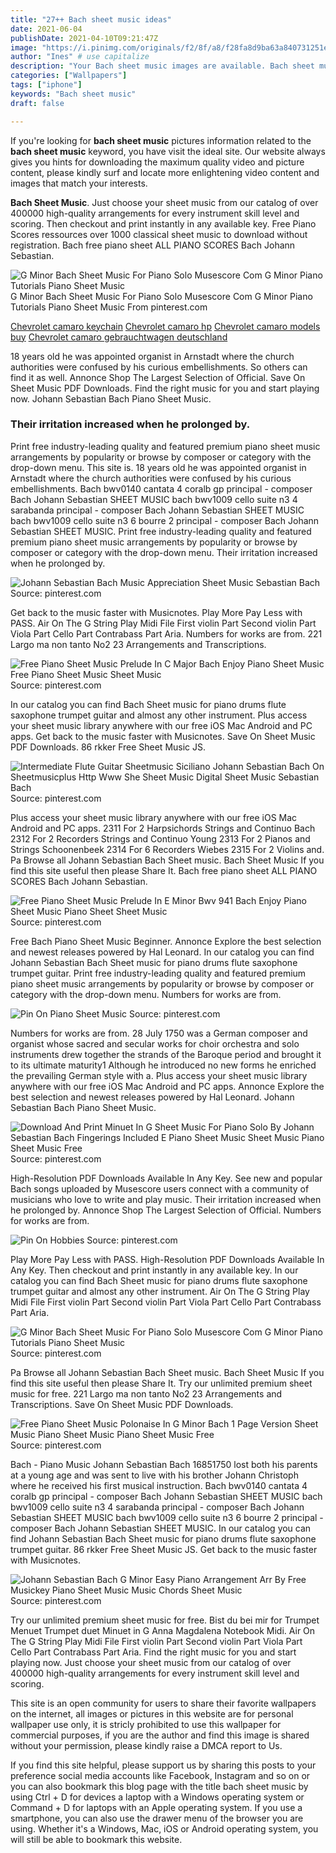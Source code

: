 ```yaml
---
title: "27++ Bach sheet music ideas"
date: 2021-06-04
publishDate: 2021-04-10T09:21:47Z
image: "https://i.pinimg.com/originals/f2/8f/a8/f28fa8d9ba63a840731251ed4163c7d7.jpg"
author: "Ines" # use capitalize
description: "Your Bach sheet music images are available. Bach sheet music are a topic that is being searched for and liked by netizens today. You can Get the Bach sheet music files here. Get all royalty-free photos and vectors."
categories: ["Wallpapers"]
tags: ["iphone"]
keywords: "Bach sheet music"
draft: false

---
```


If you're looking for **bach sheet music** pictures information related to the **bach sheet music** keyword, you have visit the ideal  site.  Our website always  gives you  hints  for downloading  the maximum  quality video and picture  content, please kindly surf and locate more enlightening video content and images  that match your interests.

**Bach Sheet Music**. Just choose your sheet music from our catalog of over 400000 high-quality arrangements for every instrument skill level and scoring. Then checkout and print instantly in any available key. Free Piano Scores ressources over 1000 classical sheet music to download without registration. Bach free piano sheet ALL PIANO SCORES Bach Johann Sebastian.

![G Minor Bach Sheet Music For Piano Solo Musescore Com G Minor Piano Tutorials Piano Sheet Music](https://i.pinimg.com/originals/3b/bf/10/3bbf107580119f46e710b6fb54ac5266.png "G Minor Bach Sheet Music For Piano Solo Musescore Com G Minor Piano Tutorials Piano Sheet Music")
G Minor Bach Sheet Music For Piano Solo Musescore Com G Minor Piano Tutorials Piano Sheet Music From pinterest.com

[Chevrolet camaro keychain](/chevrolet-camaro-keychain/)
[Chevrolet camaro hp](/chevrolet-camaro-hp/)
[Chevrolet camaro models buy](/chevrolet-camaro-models-buy/)
[Chevrolet camaro gebrauchtwagen deutschland](/chevrolet-camaro-gebrauchtwagen-deutschland/)

18 years old he was appointed organist in Arnstadt where the church authorities were confused by his curious embellishments. So others can find it as well. Annonce Shop The Largest Selection of Official. Save On Sheet Music PDF Downloads. Find the right music for you and start playing now. Johann Sebastian Bach Piano Sheet Music.

### Their irritation increased when he prolonged by.

Print free industry-leading quality and featured premium piano sheet music arrangements by popularity or browse by composer or category with the drop-down menu. This site is. 18 years old he was appointed organist in Arnstadt where the church authorities were confused by his curious embellishments. Bach bwv0140 cantata 4 coralb gp principal - composer Bach Johann Sebastian SHEET MUSIC bach bwv1009 cello suite n3 4 sarabanda principal - composer Bach Johann Sebastian SHEET MUSIC bach bwv1009 cello suite n3 6 bourre 2 principal - composer Bach Johann Sebastian SHEET MUSIC. Print free industry-leading quality and featured premium piano sheet music arrangements by popularity or browse by composer or category with the drop-down menu. Their irritation increased when he prolonged by.


![Johann Sebastian Bach Music Appreciation Sheet Music Sebastian Bach](https://i.pinimg.com/originals/7a/35/1e/7a351e9f1384146a5d0d61303be86e9c.jpg "Johann Sebastian Bach Music Appreciation Sheet Music Sebastian Bach")
Source: pinterest.com

Get back to the music faster with Musicnotes. Play More Pay Less with PASS. Air On The G String Play Midi File First violin Part Second violin Part Viola Part Cello Part Contrabass Part Aria. Numbers for works are from. 221 Largo ma non tanto No2 23 Arrangements and Transcriptions.

![Free Piano Sheet Music Prelude In C Major Bach Enjoy Piano Sheet Music Free Piano Sheet Music Sheet Music](https://i.pinimg.com/originals/50/0a/32/500a32bbef5d637a5006dc830ae81dc2.jpg "Free Piano Sheet Music Prelude In C Major Bach Enjoy Piano Sheet Music Free Piano Sheet Music Sheet Music")
Source: pinterest.com

In our catalog you can find Bach Sheet music for piano drums flute saxophone trumpet guitar and almost any other instrument. Plus access your sheet music library anywhere with our free iOS Mac Android and PC apps. Get back to the music faster with Musicnotes. Save On Sheet Music PDF Downloads. 86 rkker Free Sheet Music JS.

![Intermediate Flute Guitar Sheetmusic Siciliano Johann Sebastian Bach On Sheetmusicplus Http Www She Sheet Music Digital Sheet Music Sebastian Bach](https://i.pinimg.com/originals/06/16/c8/0616c89d90503f897d62a28fccd11c6d.png "Intermediate Flute Guitar Sheetmusic Siciliano Johann Sebastian Bach On Sheetmusicplus Http Www She Sheet Music Digital Sheet Music Sebastian Bach")
Source: pinterest.com

Plus access your sheet music library anywhere with our free iOS Mac Android and PC apps. 2311 For 2 Harpsichords Strings and Continuo Bach 2312 For 2 Recorders Strings and Continuo Young 2313 For 2 Pianos and Strings Schoonenbeek 2314 For 6 Recorders Wiebes 2315 For 2 Violins and. Pa Browse all Johann Sebastian Bach Sheet music. Bach Sheet Music If you find this site useful then please Share It. Bach free piano sheet ALL PIANO SCORES Bach Johann Sebastian.

![Free Piano Sheet Music Prelude In E Minor Bwv 941 Bach Enjoy Piano Sheet Music Piano Sheet Sheet Music](https://i.pinimg.com/originals/9d/c8/0f/9dc80f8451ea7f93ab027ca17cd7cbac.jpg "Free Piano Sheet Music Prelude In E Minor Bwv 941 Bach Enjoy Piano Sheet Music Piano Sheet Sheet Music")
Source: pinterest.com

Free Bach Piano Sheet Music Beginner. Annonce Explore the best selection and newest releases powered by Hal Leonard. In our catalog you can find Johann Sebastian Bach Sheet music for piano drums flute saxophone trumpet guitar. Print free industry-leading quality and featured premium piano sheet music arrangements by popularity or browse by composer or category with the drop-down menu. Numbers for works are from.

![Pin On Piano Sheet Music](https://i.pinimg.com/originals/19/44/fd/1944fd65bec52222871b0ae7cb3048b8.png "Pin On Piano Sheet Music")
Source: pinterest.com

Numbers for works are from. 28 July 1750 was a German composer and organist whose sacred and secular works for choir orchestra and solo instruments drew together the strands of the Baroque period and brought it to its ultimate maturity1 Although he introduced no new forms he enriched the prevailing German style with a. Plus access your sheet music library anywhere with our free iOS Mac Android and PC apps. Annonce Explore the best selection and newest releases powered by Hal Leonard. Johann Sebastian Bach Piano Sheet Music.

![Download And Print Minuet In G Sheet Music For Piano Solo By Johann Sebastian Bach Fingerings Included E Piano Sheet Music Sheet Music Piano Sheet Music Free](https://i.pinimg.com/originals/7c/37/90/7c37903a8f77b713019ca044e489303e.gif "Download And Print Minuet In G Sheet Music For Piano Solo By Johann Sebastian Bach Fingerings Included E Piano Sheet Music Sheet Music Piano Sheet Music Free")
Source: pinterest.com

High-Resolution PDF Downloads Available In Any Key. See new and popular Bach songs uploaded by Musescore users connect with a community of musicians who love to write and play music. Their irritation increased when he prolonged by. Annonce Shop The Largest Selection of Official. Numbers for works are from.

![Pin On Hobbies](https://i.pinimg.com/originals/b1/9d/b1/b19db181c8b7a97ea4876e6be515aba1.png "Pin On Hobbies")
Source: pinterest.com

Play More Pay Less with PASS. High-Resolution PDF Downloads Available In Any Key. Then checkout and print instantly in any available key. In our catalog you can find Bach Sheet music for piano drums flute saxophone trumpet guitar and almost any other instrument. Air On The G String Play Midi File First violin Part Second violin Part Viola Part Cello Part Contrabass Part Aria.

![G Minor Bach Sheet Music For Piano Solo Musescore Com G Minor Piano Tutorials Piano Sheet Music](https://i.pinimg.com/originals/3b/bf/10/3bbf107580119f46e710b6fb54ac5266.png "G Minor Bach Sheet Music For Piano Solo Musescore Com G Minor Piano Tutorials Piano Sheet Music")
Source: pinterest.com

Pa Browse all Johann Sebastian Bach Sheet music. Bach Sheet Music If you find this site useful then please Share It. Try our unlimited premium sheet music for free. 221 Largo ma non tanto No2 23 Arrangements and Transcriptions. Save On Sheet Music PDF Downloads.

![Free Piano Sheet Music Polonaise In G Minor Bach 1 Page Version Sheet Music Piano Sheet Music Piano Sheet Music Free](https://i.pinimg.com/originals/2c/13/fa/2c13fa29414990ff98d3dd7a040c141c.jpg "Free Piano Sheet Music Polonaise In G Minor Bach 1 Page Version Sheet Music Piano Sheet Music Piano Sheet Music Free")
Source: pinterest.com

Bach - Piano Music Johann Sebastian Bach 16851750 lost both his parents at a young age and was sent to live with his brother Johann Christoph where he received his first musical instruction. Bach bwv0140 cantata 4 coralb gp principal - composer Bach Johann Sebastian SHEET MUSIC bach bwv1009 cello suite n3 4 sarabanda principal - composer Bach Johann Sebastian SHEET MUSIC bach bwv1009 cello suite n3 6 bourre 2 principal - composer Bach Johann Sebastian SHEET MUSIC. In our catalog you can find Johann Sebastian Bach Sheet music for piano drums flute saxophone trumpet guitar. 86 rkker Free Sheet Music JS. Get back to the music faster with Musicnotes.

![Johann Sebastian Bach G Minor Easy Piano Arrangement Arr By Free Musickey Piano Sheet Music Music Chords Sheet Music](https://i.pinimg.com/originals/f2/8f/a8/f28fa8d9ba63a840731251ed4163c7d7.jpg "Johann Sebastian Bach G Minor Easy Piano Arrangement Arr By Free Musickey Piano Sheet Music Music Chords Sheet Music")
Source: pinterest.com

Try our unlimited premium sheet music for free. Bist du bei mir for Trumpet Menuet Trumpet duet Minuet in G Anna Magdalena Notebook Midi. Air On The G String Play Midi File First violin Part Second violin Part Viola Part Cello Part Contrabass Part Aria. Find the right music for you and start playing now. Just choose your sheet music from our catalog of over 400000 high-quality arrangements for every instrument skill level and scoring.

This site is an open community for users to share their favorite wallpapers on the internet, all images or pictures in this website are for personal wallpaper use only, it is stricly prohibited to use this wallpaper for commercial purposes, if you are the author and find this image is shared without your permission, please kindly raise a DMCA report to Us.

If you find this site helpful, please support us by sharing this posts to your preference social media accounts like Facebook, Instagram and so on or you can also bookmark this blog page with the title bach sheet music by using Ctrl + D for devices a laptop with a Windows operating system or Command + D for laptops with an Apple operating system. If you use a smartphone, you can also use the drawer menu of the browser you are using. Whether it's a Windows, Mac, iOS or Android operating system, you will still be able to bookmark this website.
